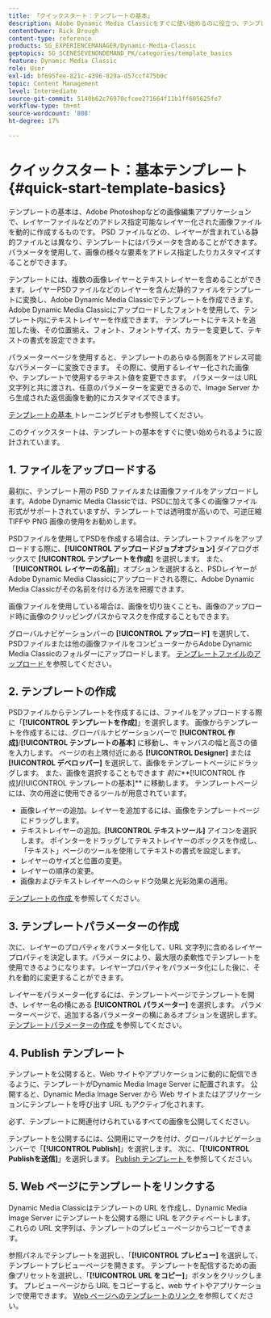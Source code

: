 ```yaml
---
title: 「クイックスタート：テンプレートの基本」
description: Adobe Dynamic Media Classicをすぐに使い始めるのに役立つ、テンプレートの基本の概要とクイックスタートです。
contentOwner: Rick Brough
content-type: reference
products: SG_EXPERIENCEMANAGER/Dynamic-Media-Classic
geptopics: SG_SCENESEVENONDEMAND_PK/categories/template_basics
feature: Dynamic Media Classic
role: User
exl-id: bf695fee-821c-4396-829a-d57ccf475b0c
topic: Content Management
level: Intermediate
source-git-commit: 5140b62c76970cfcee271664f11b1ff605625fe7
workflow-type: tm+mt
source-wordcount: '808'
ht-degree: 17%

---
```


# クイックスタート：基本テンプレート{#quick-start-template-basics}

テンプレートの基本は、Adobe Photoshopなどの画像編集アプリケーションで、レイヤーファイルなどのアドレス指定可能なレイヤー化された画像ファイルを動的に作成するものです。 PSD ファイルなどの、レイヤーが含まれている静的ファイルとは異なり、テンプレートにはパラメータを含めることができます。パラメータを使用して、画像の様々な要素をアドレス指定したりカスタマイズすることができます。

テンプレートには、複数の画像レイヤーとテキストレイヤーを含めることができます。レイヤーPSDファイルなどのレイヤーを含んだ静的ファイルをテンプレートに変換し、Adobe Dynamic Media Classicでテンプレートを作成できます。 Adobe Dynamic Media Classicにアップロードしたフォントを使用して、テンプレート内にテキストレイヤーを作成できます。 テンプレートにテキストを追加した後、その位置揃え、フォント、フォントサイズ、カラーを変更して、テキストの書式を設定できます。

パラメーターページを使用すると、テンプレートのあらゆる側面をアドレス可能なパラメーターに変換できます。 その際に、使用するレイヤー化された画像や、テンプレートで使用するテキスト値を変更できます。 パラメーターは URL 文字列と共に渡され、任意のパラメーターを変更できるので、Image Server から生成された返信画像を動的にカスタマイズできます。

[ テンプレートの基本 ](https://s7d5.scene7.com/s7viewers/html5/VideoViewer.html?videoserverurl=https://s7d5.scene7.com/is/content/&amp;emailurl=https://s7d5.scene7.com/s7/emailFriend&amp;serverUrl=https://s7d5.scene7.com/is/image/&amp;config=Scene7SharedAssets/Universal_HTML5_Video&amp;contenturl=https://s7d5.scene7.com/skins/&amp;asset=S7tutorials/553_Template%20Basics_converted%20renamed_Dynamic%20Banners-AVS) トレーニングビデオも参照してください。

このクイックスタートは、テンプレートの基本をすぐに使い始められるように設計されています。

## 1. ファイルをアップロードする

最初に、テンプレート用の PSD ファイルまたは画像ファイルをアップロードします。Adobe Dynamic Media Classicでは、PSDに加えて多くの画像ファイル形式がサポートされていますが、テンプレートでは透明度が高いので、可逆圧縮TIFFや PNG 画像の使用をお勧めします。

PSDファイルを使用してPSDを作成する場合は、テンプレートファイルをアップロードする際に、**[!UICONTROL アップロードジョブオプション]** ダイアログボックスで **[!UICONTROL テンプレートを作成]** を選択します。 また、「**[!UICONTROL レイヤーの名前]**」オプションを選択すると、PSDレイヤーがAdobe Dynamic Media Classicにアップロードされる際に、Adobe Dynamic Media Classicがその名前を付ける方法を把握できます。

画像ファイルを使用している場合は、画像を切り抜くことも、画像のアップロード時に画像のクリッピングパスからマスクを作成することもできます。

グローバルナビゲーションバーの **[!UICONTROL アップロード]** を選択して、PSDファイルまたは他の画像ファイルをコンピューターからAdobe Dynamic Media Classicのフォルダーにアップロードします。 [ テンプレートファイルのアップロード ](uploading-template-files.md#uploading_template_files) を参照してください。

## 2. テンプレートの作成

PSDファイルからテンプレートを作成するには、ファイルをアップロードする際に「**[!UICONTROL テンプレートを作成]**」を選択します。 画像からテンプレートを作成するには、グローバルナビゲーションバーで **[!UICONTROL 作成]**/**[!UICONTROL テンプレートの基本]** に移動し、キャンバスの幅と高さの値を入力します。 ページの右上隅付近にある **[!UICONTROL Designer]** または **[!UICONTROL デベロッパー]** を選択して、画像をテンプレートページにドラッグします。 また、画像を選択することもできます *前に***[!UICONTROL 作成]**/**[!UICONTROL テンプレートの基本]** に移動します。 テンプレートページには、次の用途に使用できるツールが用意されています。

* 画像レイヤーの追加。レイヤーを追加するには、画像をテンプレートページにドラッグします。
* テキストレイヤーの追加。**[!UICONTROL テキストツール]** アイコンを選択します。 ポインターをドラッグしてテキストレイヤーのボックスを作成し、「テキスト」ページのツールを使用してテキストの書式を設定します。
* レイヤーのサイズと位置の変更。
* レイヤーの順序の変更。
* 画像およびテキストレイヤーへのシャドウ効果と光彩効果の適用。

[ テンプレートの作成 ](creating-template.md#creating_a_template) を参照してください。

## 3. テンプレートパラメーターの作成

次に、レイヤーのプロパティをパラメータ化して、URL 文字列に含めるレイヤープロパティを決定します。パラメータにより、最大限の柔軟性でテンプレートを使用できるようになります。レイヤープロパティをパラメータ化にした後に、それを動的に変更することができます。

レイヤーをパラメーター化するには、テンプレートページでテンプレートを開き、レイヤー名の横にある **[!UICONTROL パラメーター]** を選択します。 パラメーターページで、追加する各パラメーターの横にあるオプションを選択します。 [ テンプレートパラメーターの作成 ](creating-template-parameters.md#creating_template_parameters) を参照してください。

## 4. Publish テンプレート

テンプレートを公開すると、Web サイトやアプリケーションに動的に配信できるように、テンプレートがDynamic Media Image Server に配置されます。 公開すると、Dynamic Media Image Server から Web サイトまたはアプリケーションにテンプレートを呼び出す URL もアクティブ化されます。

必ず、テンプレートに関連付けられているすべての画像を公開してください。

テンプレートを公開するには、公開用にマークを付け、グローバルナビゲーションバーで「**[!UICONTROL Publish]**」を選択します。 次に、「**[!UICONTROL Publishを送信]**」を選択します。 [Publish テンプレート ](publishing-templates.md#publishing_templates) を参照してください。

## 5. Web ページにテンプレートをリンクする

Dynamic Media Classicはテンプレートの URL を作成し、Dynamic Media Image Server にテンプレートを公開する際に URL をアクティベートします。 これらの URL 文字列は、テンプレートのプレビューページからコピーできます。

参照パネルでテンプレートを選択し、「**[!UICONTROL プレビュー]** を選択して、テンプレートプレビューページを開きます。 テンプレートを配信するための画像プリセットを選択し、「**[!UICONTROL URL をコピー]**」ボタンをクリックします。 プレビューページから URL をコピーすると、web サイトやアプリケーションで使用できます。 [Web ページへのテンプレートのリンク ](linking-template-web-page.md#linking_a_template_to_a_web_page) を参照してください。
